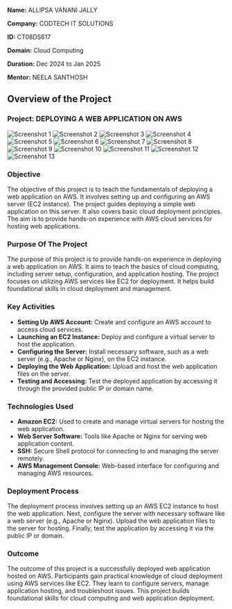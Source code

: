 **Name:** ALLIPSA VANANI JALLY

**Company:** CODTECH IT SOLUTIONS

**ID:** CT08DS617

**Domain:** Cloud Computing

**Duration:** Dec 2024 to Jan 2025

**Mentor:** NEELA SANTHOSH


## Overview of the Project

### Project: DEPLOYING A WEB APPLICATION ON AWS
![Screenshot  1](https://github.com/user-attachments/assets/4622af5a-a7c0-4c0e-85fd-0dd98a50b1af)
![Screenshot  2](https://github.com/user-attachments/assets/52645089-e843-49c3-ade6-c8cbfb5d0ba0)
![Screenshot  3](https://github.com/user-attachments/assets/3a025934-6b3f-4ec7-b15f-ed093285e218)
![Screenshot  4](https://github.com/user-attachments/assets/262d7d10-8a7a-4a27-8cdd-8002c64f13af)
![Screenshot  5](https://github.com/user-attachments/assets/8d24682e-a21d-418c-b95d-58b84bd52bef)
![Screenshot  6](https://github.com/user-attachments/assets/40906c71-895e-44f9-8f42-089669864c28)
![Screenshot  7](https://github.com/user-attachments/assets/9349e9c7-b6b3-40e3-91f4-7cecfad3fa87)
![Screenshot  8](https://github.com/user-attachments/assets/aff19b7f-4d3d-4215-b67d-355d2aeac3c5)
![Screenshot  9](https://github.com/user-attachments/assets/b5d287d6-9fe2-413f-8ae7-ddd1383ae721)
![Screenshot  10](https://github.com/user-attachments/assets/d9c4f81c-0d06-4369-8cb6-700d354df339)
![Screenshot  11](https://github.com/user-attachments/assets/83ee4b93-6d88-42c9-ab8e-ee37c8dd762f)
![Screenshot  12](https://github.com/user-attachments/assets/5abafda6-cff0-42e4-8181-a3f0ba74c459)
![Screenshot  13](https://github.com/user-attachments/assets/76cffa76-469d-4294-a1d8-12580fb9bf45)


### Objective
The objective of this project is to teach the fundamentals of deploying a web application on AWS. It involves setting up and configuring an AWS server (EC2 instance). The project guides deploying a simple web application on this server. It also covers basic cloud deployment principles. The aim is to provide hands-on experience with AWS cloud services for hosting web applications.

### Purpose Of The Project
The purpose of this project is to provide hands-on experience in deploying a web application on AWS. It aims to teach the basics of cloud computing, including server setup, configuration, and application hosting. The project focuses on utilizing AWS services like EC2 for deployment. It helps build foundational skills in cloud deployment and management.

### Key Activities
- **Setting Up AWS Account:** Create and configure an AWS account to access cloud services.
- **Launching an EC2 Instance:** Deploy and configure a virtual server to host the application.
- **Configuring the Server:** Install necessary software, such as a web server (e.g., Apache or Nginx), on the EC2 instance.
- **Deploying the Web Application:** Upload and host the web application files on the server.
- **Testing and Accessing:** Test the deployed application by accessing it through the provided public IP or domain name.

### Technologies Used
- **Amazon EC2:** Used to create and manage virtual servers for hosting the web application.
- **Web Server Software:** Tools like Apache or Nginx for serving web application content.
- **SSH:** Secure Shell protocol for connecting to and managing the server remotely.
- **AWS Management Console:** Web-based interface for configuring and managing AWS resources.

### Deployment Process
The deployment process involves setting up an AWS EC2 instance to host the web application. Next, configure the server with necessary software like a web server (e.g., Apache or Nginx). Upload the web application files to the server for hosting. Finally, test the application by accessing it via the public IP or domain.

### Outcome
The outcome of this project is a successfully deployed web application hosted on AWS. Participants gain practical knowledge of cloud deployment using AWS services like EC2. They learn to configure servers, manage application hosting, and troubleshoot issues. This project builds foundational skills for cloud computing and web application deployment.

